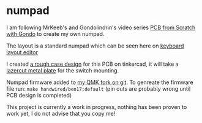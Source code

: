 # numpad
I am following MrKeeb's and Gondolindrin's video series [PCB from Scratch with Gondo](https://youtu.be/Nk0egpDFqRA) to create my own numpad.

The layout is a standard numpad which can be seen here on [keyboard layout editor](http://www.keyboard-layout-editor.com/#/gists/febd745a52b943ce2c9e8b8bd37d3d38)

I created [a rough case design](https://www.tinkercad.com/things/buzRB4ar5WV) for this PCB on tinkercad, it will take a [lazercut metal plate](https://github.com/brcopping/numpad/blob/master/Swill-Switch-Layer.dxf) for the switch mounting.

Numpad firmware added to [my QMK fork on git](https://github.com/brcopping/qmk_firmware). To genreate the firmware file run:
`make handwired/ben17:default` (pin outs are probably wrong until PCB design is completed)


This project is currently a work in progress, nothing has been proven to work yet, I do not advise that you copy me!
